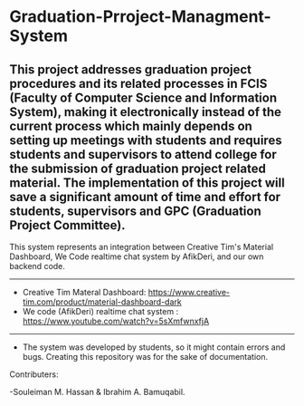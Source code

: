 # Graduation-Prroject-Managment-System

This project addresses graduation project procedures and its related
processes in FCIS (Faculty of Computer Science and Information
System), making it electronically instead of the current process which
mainly depends on setting up meetings with students and requires
students and supervisors to attend college for the submission of
graduation project related material. The implementation of this project
will save a significant amount of time and effort for students, supervisors
and GPC (Graduation Project Committee).
-------------------------------------------------------------------------------------------------------------------------------------------


This system represents an integration between Creative Tim's Material Dashboard, We Code realtime chat system by AfikDeri, and our own backend code.


-------------------------------------------------------------------------------------------------------------------------------------------


- Creative Tim Materal Dashboard: https://www.creative-tim.com/product/material-dashboard-dark
- We code (AfikDeri) realtime chat system : https://www.youtube.com/watch?v=5sXmfwnxfjA
-------------------------------------------------------------------------------------------------------------------------------------------
* The system was developed by students, so it might contain errors and bugs. Creating this repository was for the sake of documentation.

Contributers:

-Souleiman M. Hassan & Ibrahim A. Bamuqabil.




